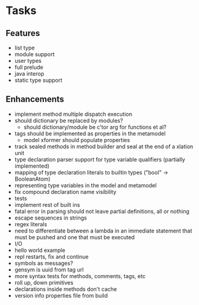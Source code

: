 # Tasks

## Features

- list type
- module support
- user types
- full prelude
- java interop
- static type support

## Enhancements

- implement method multiple dispatch execution
- should dictionary be replaced by modules?
    - should dictionary/module be c'tor arg for functions et al?
- tags should be implemented as properties in the metamodel
    - model xformer should populate properties
- track sealed methods in method builder and seal at the end of a xlation unit
- type declaration parser support for type variable qualifiers (partially implemented)
- mapping of type declaration literals to builtin types ("bool" -> BooleanAtom)
- representing type variables in the model and metamodel
- fix compound declaration name visibility
- tests
- implement rest of built ins
- fatal error in parsing should not leave partial definitions, all or nothing
- escape sequences in strings
- regex literals
- need to differentiate between a lambda in an immediate statement that must be pushed and one that must be executed
- I/O
- hello world example
- repl restarts, fix and continue
- symbols as messages?
- gensym is uuid from tag url
- more syntax tests for methods, comments, tags, etc
- roll up, down primitives
- declarations inside methods don't cache
- version info properties file from build

